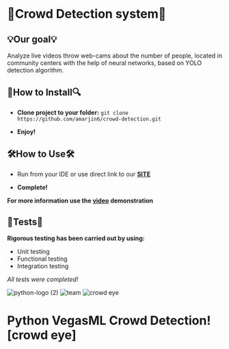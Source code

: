 # 🧠**Crowd Detection system**🧧️

## 💡**Our goal**💡
Analyze live videos throw web-cams about the number of people, located in community centers with the help of neural networks, based on YOLO detection algorithm.

## 🔎How to Install🔍
* **Clone project to your folder:** `git clone https://github.com/amarjin6/crowd-detection.git`

* **Enjoy!**

## 🛠How to Use🛠
* Run from your IDE or use direct link to our [**SITE**](https://amarjin6.github.io/crowd-detection)

* **Complete!**
  
**For more information use the [video](https://github.com/amarjin6/crowd-detection/tree/master/IBA%20%26%20BSUIR%20topic) demonstration**

## 🔐Tests🔐
**Rigorous testing has been carried out by using:**
* Unit testing
* Functional testing
* Integration testing

*All tests were completed!*

![python-logo (2)](https://user-images.githubusercontent.com/86531927/156536220-5db566c6-9e2d-4c92-a239-2292bad68333.png)
![team](https://user-images.githubusercontent.com/86531927/165641700-d93fbda0-97bc-4137-8b67-c4a31ddc0dd9.png)
![crowd eye](https://user-images.githubusercontent.com/86531927/165641624-28bdf93f-8058-489d-abd5-c9fcfd03ac99.png)


# Python VegasML Crowd Detection![crowd eye]

